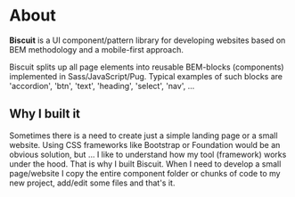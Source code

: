 # About

**Biscuit** is a UI component/pattern library for developing websites based on BEM methodology and a mobile-first approach.

Biscuit splits up all page elements into reusable BEM-blocks (components) implemented in Sass/JavaScript/Pug. Typical examples of such blocks are 'accordion', 'btn', 'text', 'heading', 'select', 'nav', ...

## Why I built it

Sometimes there is a need to create just a simple landing page or a small website. Using CSS frameworks like Bootstrap or Foundation would be an obvious solution, but ...  I like to understand how my tool (framework) works under the hood. That is why I built Biscuit. When I need to develop a small page/website I copy the entire component folder or chunks of code to my new project, add/edit some files and that's it.
